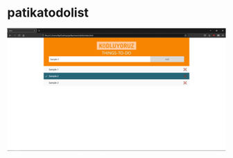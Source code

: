 # patikatodolist
![alt text](https://github.com/ormaybeinaweek/patikatodolist/blob/main/screenShot.png?raw=true)
